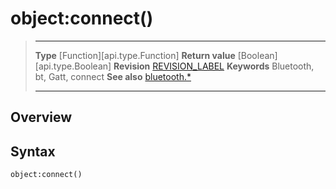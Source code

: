 # object:connect()

> --------------------- ------------------------------------------------------------------------------------------
> __Type__              [Function][api.type.Function]
> __Return value__      [Boolean][api.type.Boolean]
> __Revision__          [REVISION_LABEL](REVISION_URL)
> __Keywords__          Bluetooth, bt, Gatt, connect
> __See also__          [bluetooth.*](/plugin.bluetooth.md)
> --------------------- ------------------------------------------------------------------------------------------

## Overview

## Syntax

	object:connect()
